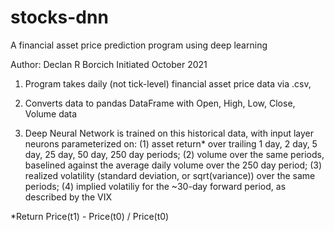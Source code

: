 # stocks-dnn
A financial asset price prediction program using deep learning

Author: Declan R Borcich
Initiated October 2021

1. Program takes daily (not tick-level) financial asset price data via .csv,
  
3. Converts data to pandas DataFrame with Open, High, Low, Close, Volume data
4. Deep Neural Network is trained on this historical data, with input layer
  neurons parameterized on: (1) asset return* over trailing 1 day, 2 day, 5 day,
  25 day, 50 day, 250 day periods; (2) volume over the same periods, baselined
  against the average daily volume over the 250 day period; (3) realized volatility 
  (standard deviation, or sqrt(variance)) over the same periods; 
  (4) implied volatiliy for the ~30-day forward period, as described by the
  VIX

*Return Price(t1) - Price(t0) / Price(t0) 
